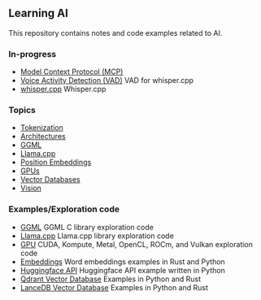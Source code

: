 ## Learning AI
This repository contains notes and code examples related to AI.

### In-progress

* [Model Context Protocol (MCP)](./notes/mcp.md)
* [Voice Activity Detection (VAD)](./notes/vad.md) VAD for whisper.cpp
* [whisper.cpp](./notes/whisper.md) Whisper.cpp

### Topics

* [Tokenization](./notes/tokenization/README.md)
* [Architectures](./notes/architectures/README.md)
* [GGML](./notes/ggml.md)
* [Llama.cpp](./notes/llama.md)
* [Position Embeddings](./notes/position-embeddings)
* [GPUs](./gpu/README.md)
* [Vector Databases](./notes/vector-databases.md)
* [Vision](./notes/vision)

### Examples/Exploration code

* [GGML](./fundamentals/ggml) GGML C library exploration code
* [Llama.cpp](fundamentals/llama.cpp) Llama.cpp library exploration code
* [GPU](gpu/README.md) CUDA, Kompute, Metal, OpenCL, ROCm, and Vulkan exploration code
* [Embeddings](./embeddings) Word embeddings examples in Rust and Python
* [Huggingface API](./hugging-face/python) Huggingface API example written in Python
* [Qdrant Vector Database](./vector-databases/qdrant) Examples in Python and Rust
* [LanceDB Vector Database](./vector-databases/lancedb) Examples in Python and Rust
